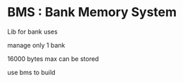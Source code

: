 # BMS : Bank Memory System

Lib for bank uses

manage only 1 bank

16000 bytes max can be stored

use bms to build
